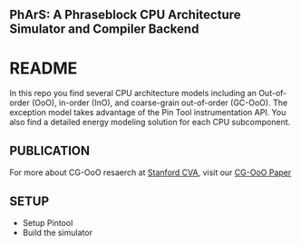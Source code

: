 ## PhArS: A Phraseblock CPU Architecture Simulator and Compiler Backend

# README #

In this repo you find several CPU architecture models including an Out-of-order (OoO), in-order (InO), and coarse-grain out-of-order (GC-OoO). The exception model takes advantage of the Pin Tool instrumentation API. You also find a detailed energy modeling solution for each CPU subcomponent.

## PUBLICATION ##
For more about CG-OoO resaerch at [Stanford CVA](http://cva.stanford.edu), visit our [CG-OoO Paper](https://dl.acm.org/doi/abs/10.1145/3151034)

## SETUP ##

* Setup Pintool
* Build the simulator
